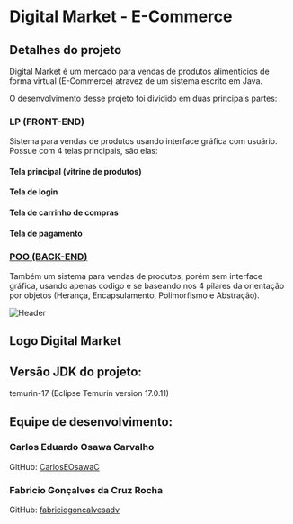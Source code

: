 # Digital Market - E-Commerce
## Detalhes do projeto
Digital Market é um mercado para vendas de produtos alimenticios de forma virtual (E-Commerce) atravez de um sistema escrito em Java.

O desenvolvimento desse projeto foi dividido em duas principais partes:
### LP (FRONT-END)
Sistema para vendas de produtos usando interface gráfica com usuário. Possue com 4 telas principais, são elas:
#### Tela principal (vitrine de produtos)

#### Tela de login 

#### Tela de carrinho de compras

#### Tela de pagamento 

### <a href="https://github.com/CarlosEOsawaC/TrabalhoFinal-LP-POO/tree/main/TrabalhoFinalPOO" target="_blank">POO (BACK-END)</a>
Também um sistema para vendas de produtos, porém sem interface gráfica, usando apenas codigo e se baseando nos 4 pilares da orientação por objetos (Herança, Encapsulamento, Polimorfismo e Abstração).


<img align="center" alt="Header" src=""/>


## Logo Digital Market


## Versão JDK do projeto:
temurin-17 (Eclipse Temurin version 17.0.11)
## Equipe de desenvolvimento:
### Carlos Eduardo Osawa Carvalho
GitHub: <a href="https://github.com/CarlosEOsawaC" target="_blank">CarlosEOsawaC</a>
### Fabricio Gonçalves da Cruz Rocha
GitHub: <a href="https://github.com/fabriciogoncalvesadv" target="_blank">fabriciogoncalvesadv</a>
